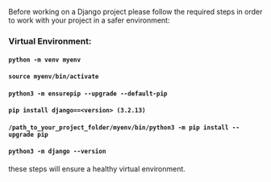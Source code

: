 Before working on a Django project please follow the required steps in order to work with your
project in a safer environment:

### Virtual Environment:

#### `python -m venv myenv`

#### `source myenv/bin/activate`

#### `python3 -m ensurepip --upgrade --default-pip`

#### `pip install django==<version> (3.2.13)`

#### `/path_to_your_project_folder/myenv/bin/python3 -m pip install --upgrade pip`

#### `python3 -m django --version`

these steps will ensure a healthy virtual environment.
